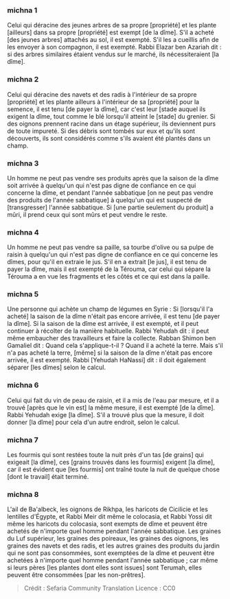 
### michna 1
Celui qui déracine des jeunes arbres de sa propre [propriété] et les plante [ailleurs] dans sa propre [propriété] est exempt [de la dîme]. S'il a acheté [des jeunes arbres] attachés au sol, il est exempté. S'il les a cueillis afin de les envoyer à son compagnon, il est exempté. Rabbi Elazar ben Azariah dit : si des arbres similaires étaient vendus sur le marché, ils nécessiteraient [la dîme].

### michna 2
Celui qui déracine des navets et des radis à l'intérieur de sa propre [propriété] et les plante ailleurs à l'intérieur de sa [propriété] pour la semence, il est tenu [de payer la dîme], car c'est leur [stade auquel ils exigent la dîme, tout comme le blé lorsqu'il atteint le [stade] du grenier. Si des oignons prennent racine dans un étage supérieur, ils deviennent purs de toute impureté. Si des débris sont tombés sur eux et qu'ils sont découverts, ils sont considérés comme s'ils avaient été plantés dans un champ.

### michna 3
Un homme ne peut pas vendre ses produits après que la saison de la dîme soit arrivée à quelqu'un qui n'est pas digne de confiance en ce qui concerne la dîme, et pendant l'année sabbatique [on ne peut pas vendre des produits de l'année sabbatique] à quelqu'un qui est suspecté de [transgresser] l'année sabbatique. Si [une partie seulement du produit] a mûri, il prend ceux qui sont mûrs et peut vendre le reste.

### michna 4
Un homme ne peut pas vendre sa paille, sa tourbe d'olive ou sa pulpe de raisin à quelqu'un qui n'est pas digne de confiance en ce qui concerne les dîmes, pour qu'il en extraie le jus. S'il en a extrait [le jus], il est tenu de payer la dîme, mais il est exempté de la Térouma, car celui qui sépare la Térouma a en vue les fragments et les côtés et ce qui est dans la paille.

### michna 5
Une personne qui achète un champ de légumes en Syrie : Si [lorsqu'il l'a acheté] la saison de la dîme n'était pas encore arrivée, il est tenu [de payer la dîme]. Si la saison de la dîme est arrivée, il est exempté, et il peut continuer à récolter de la manière habituelle. Rabbi Yehudah dit : il peut même embaucher des travailleurs et faire la collecte. Rabban Shimon ben Gamaliel dit : Quand cela s'applique-t-il ? Quand il a acheté la terre. Mais s'il n'a pas acheté la terre, [même] si la saison de la dîme n'était pas encore arrivée, il est exempté. Rabbi [Yehudah HaNassi] dit : il doit également séparer [les dîmes] selon le calcul.

### michna 6
Celui qui fait du vin de peau de raisin, et il a mis de l'eau par mesure, et il a trouvé [après que le vin est] la même mesure, il est exempté [de la dîme]. Rabbi Yehudah exige [la dîme]. S'il a trouvé plus que la mesure, il doit donner [la dîme] pour cela d'un autre endroit, selon le calcul.

### michna 7
Les fourmis qui sont restées toute la nuit près d'un tas [de grains] qui exigeait [la dîme], ces [grains trouvés dans les fourmis] exigent [la dîme], car il est évident que [les fourmis] ont traîné toute la nuit de quelque chose [dont le travail] était terminé.

### michna 8
L'ail de Ba'albeck, les oignons de Rikhpa, les haricots de Cicilicie et les lentilles d'Égypte, et Rabbi Meir dit même le colocasia, et Rabbi Yossi dit même les haricots du colocasia, sont exempts de dîme et peuvent être achetés de n'importe quel homme pendant l'année sabbatique. Les graines du Luf supérieur, les graines des poireaux, les graines des oignons, les graines des navets et des radis, et les autres graines des produits du jardin qui ne sont pas consommées, sont exemptées de la dîme et peuvent être achetées à n'importe quel homme pendant l'année sabbatique ; car même si leurs pères [les plantes dont elles sont issues] sont Terumah, elles peuvent être consommées [par les non-prêtres].

>Crédit : Sefaria Community Translation
>Licence : CC0